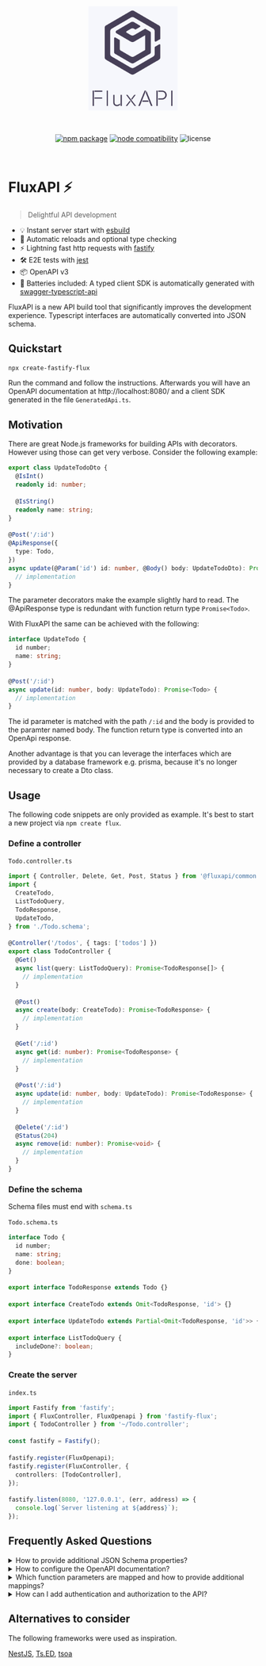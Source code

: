 <p align="center">
  <a href="https://github.com/fluxapi/fluxapi" target="_blank" rel="noopener noreferrer">
    <img width="180" src="./logo.png" alt="Flux logo">
  </a>
</p>
<br/>
<p align="center">
  <a href="https://www.npmjs.com/package/@fluxapi/cli"><img src="https://img.shields.io/npm/v/@fluxapi/cli.svg" alt="npm package"></a>
  <a href="https://nodejs.org/en/about/releases/"><img src="https://img.shields.io/node/v/@fluxapi/cli.svg" alt="node compatibility"></a>
  <img src="https://img.shields.io/badge/License-MIT-green.svg" alt="license">

</p>
<br/>

# FluxAPI ⚡

> Delightful API development

- 💡 Instant server start with <a href="https://github.com/evanw/esbuild" target="_blank">esbuild</a>
- 🎯 Automatic reloads and optional type checking
- ⚡️ Lightning fast http requests with <a href="https://github.com/fastify/fastify" target="_blank">fastify</a>
- 🛠️ E2E tests with [jest](https://github.com/facebook/jest)
- 📦 OpenAPI v3
- 🔋 Batteries included: A typed client SDK is automatically generated with <a href="https://github.com/acacode/swagger-typescript-api" target="_blank">swagger-typescript-api</a>

FluxAPI is a new API build tool that significantly improves the development experience. Typescript interfaces are automatically converted into JSON schema.

## Quickstart

```sh
npx create-fastify-flux
```

Run the command and follow the instructions. Afterwards you will have an OpenAPI documentation at http://localhost:8080/ and a client SDK generated in the file `GeneratedApi.ts`.

## Motivation

There are great Node.js frameworks for building APIs with decorators. However using those can get very verbose. Consider the following example:

```ts
export class UpdateTodoDto {
  @IsInt()
  readonly id: number;

  @IsString()
  readonly name: string;
}

@Post('/:id')
@ApiResponse({
  type: Todo,
})
async update(@Param('id') id: number, @Body() body: UpdateTodoDto): Promise<Todo> {
  // implementation
}
```

The parameter decorators make the example slightly hard to read. The @ApiResponse type is redundant with function return type `Promise<Todo>`.

With FluxAPI the same can be achieved with the following:

```ts
interface UpdateTodo {
  id number;
  name: string;
}

@Post('/:id')
async update(id: number, body: UpdateTodo): Promise<Todo> {
  // implementation
}
```

The id parameter is matched with the path `/:id` and the body is provided to the paramter named body. The function return type is converted into an OpenApi response.

Another advantage is that you can leverage the interfaces which are provided by a database framework e.g. prisma, because it's no longer necessary to create a Dto class.

## Usage

The following code snippets are only provided as example. It's best to start a new project via
`npm create flux`.

### Define a controller

`Todo.controller.ts`

```ts
import { Controller, Delete, Get, Post, Status } from '@fluxapi/common';
import {
  CreateTodo,
  ListTodoQuery,
  TodoResponse,
  UpdateTodo,
} from './Todo.schema';

@Controller('/todos', { tags: ['todos'] })
export class TodoController {
  @Get()
  async list(query: ListTodoQuery): Promise<TodoResponse[]> {
    // implementation
  }

  @Post()
  async create(body: CreateTodo): Promise<TodoResponse> {
    // implementation
  }

  @Get('/:id')
  async get(id: number): Promise<TodoResponse> {
    // implementation
  }

  @Post('/:id')
  async update(id: number, body: UpdateTodo): Promise<TodoResponse> {
    // implementation
  }

  @Delete('/:id')
  @Status(204)
  async remove(id: number): Promise<void> {
    // implementation
  }
}
```

### Define the schema

Schema files must end with `schema.ts`

`Todo.schema.ts`

```ts
interface Todo {
  id number;
  name: string;
  done: boolean;
}

export interface TodoResponse extends Todo {}

export interface CreateTodo extends Omit<TodoResponse, 'id'> {}

export interface UpdateTodo extends Partial<Omit<TodoResponse, 'id'>> {}

export interface ListTodoQuery {
  includeDone?: boolean;
}

```

### Create the server

`index.ts`

```ts
import Fastify from 'fastify';
import { FluxController, FluxOpenapi } from 'fastify-flux';
import { TodoController } from '~/Todo.controller';

const fastify = Fastify();

fastify.register(FluxOpenapi);
fastify.register(FluxController, {
  controllers: [TodoController],
});

fastify.listen(8080, '127.0.0.1', (err, address) => {
  console.log(`Server listening at ${address}`);
});
```

## Frequently Asked Questions

<details>
  <summary>How to provide additional JSON Schema properties?</summary>

You can use JSDoc to provide additional JSON Schema properties. You can also find more examples in the [ts-json-schema-generator](https://github.com/vega/ts-json-schema-generator) repository.

```ts
/**
 * @title Some title here
 * @description Some description here
 */
export interface MyObject {
  /**
   * @description Export field description
   * @default 'foobar'
   */
  name: string;
}
```

</details>

<details>
  <summary>How to configure the OpenAPI documentation?</summary>

The openapi function accepts all options from [fastify-swagger](https://github.com/fastify/fastify-swagger).

```ts
fastify.register(FluxOpenapi, {
  routePrefix: '/documentation',
  swagger: {
    info: {
      title: 'Test swagger',
      description: 'Testing the Fastify swagger API',
      version: '0.1.0',
    },
  },
});
```

</details>

<details>
  <summary>Which function parameters are mapped and how to provide additional mappings?</summary>

Mappings can be provided by parameter `name` or `type`. The following mappings are provided by default and can be extended.

```ts
const fastify = flux({
  mapping: [
    {
      name: 'query',
      mapper({ request }) {
        return request.query;
      },
    },
    {
      name: 'body',
      mapper({ request }) {
        return request.body;
      },
    },
    {
      type: 'FastifyReply',
      mapper({ reply }) {
        return reply;
      },
    },
    {
      type: 'FastifyRequest',
      mapper({ request }) {
        return request;
      },
    },
  ],
});
```

</details>

<details>
  <summary>How can I add authentication and authorization to the API?</summary>

For authentication fastify hooks can be used to identify user by a Token, JWT or anyhing else.

The `@Auth` decorator can be used to add values like roles or permissions to an endpoint. Via `reply.context.config.auth` the added value can be used in fastify hooks.

```ts
@Post()
@Auth('admin')
async create(body: CreateTodo): Promise<TodoResponse> {
}
```

```ts
fastify.addHook('onRequest', async (request, reply) => {
  const { auth } = reply.context.config;
  if (!request.user.roles.includes(auth)) {
    throw new Error();
  }
});
```

</details>

## Alternatives to consider

The following frameworks were used as inspiration.

[NestJS](https://github.com/nestjs/nest), [Ts.ED](https://github.com/tsedio/tsed), [tsoa](https://github.com/lukeautry/tsoa)
